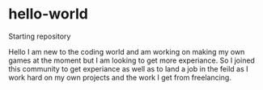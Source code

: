 # hello-world
Starting repository

Hello I am new to the coding world and am working on making my own games at the moment but I am looking to get more experiance. So I joined this community to get experiance as well as to land a job in the feild as I work hard on my own projects and the work I get from freelancing. 
